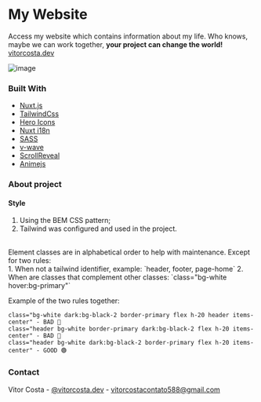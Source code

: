 # My Website
Access my website which contains information about my life. Who knows, maybe we can work together, **your project can change the world!**
<br/>
[vitorcosta.dev](https://vitorcosta.dev)

![image](https://user-images.githubusercontent.com/48655509/156903785-f3448dda-2bdb-4f25-85da-d401806b786e.png)

### Built With

* [Nuxt.js](https://nuxtjs.org/)
* [TailwindCss](https://tailwindcss.com/)
* [Hero Icons](https://heroicons.com/)
* [Nuxt i18n](https://i18n.nuxtjs.org/)
* [SASS](https://sass-lang.com/)
* [v-wave](https://justintaddei.github.io/v-wave/)
* [ScrollReveal](https://scrollrevealjs.org/)
* [Animejs](https://animejs.com/)

### About project

#### Style
1. Using the BEM CSS pattern;
2. Tailwind was configured and used in the project.
<br/>
Element classes are in alphabetical order to help with maintenance. Except for two rules:
<br/>
1. When not a tailwind identifier, example: `header, footer, page-home`
2. When are classes that complement other classes: `class="bg-white hover:bg-primary"`

Example of the two rules together:
```
class="bg-white dark:bg-black-2 border-primary flex h-20 header items-center" - BAD 🔴
class="header bg-white border-primary dark:bg-black-2 flex h-20 items-center" - BAD 🔴
class="header bg-white dark:bg-black-2 border-primary flex h-20 items-center" - GOOD 🟢
```

### Contact

Vitor Costa - [@vitorcosta.dev](https://www.instagram.com/vitorcosta.dev/) - vitorcostacontato588@gmail.com
